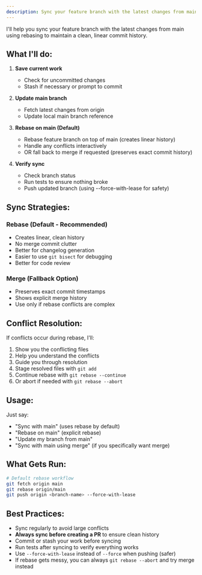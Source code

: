 ```yaml
---
description: Sync your feature branch with the latest changes from main
---
```


I'll help you sync your feature branch with the latest changes from main using rebasing to maintain a clean, linear commit history.

## What I'll do:

1. **Save current work**
   - Check for uncommitted changes
   - Stash if necessary or prompt to commit

2. **Update main branch**
   - Fetch latest changes from origin
   - Update local main branch reference

3. **Rebase on main (Default)**
   - Rebase feature branch on top of main (creates linear history)
   - Handle any conflicts interactively
   - OR fall back to merge if requested (preserves exact commit history)

4. **Verify sync**
   - Check branch status
   - Run tests to ensure nothing broke
   - Push updated branch (using --force-with-lease for safety)

## Sync Strategies:

### Rebase (Default - Recommended)
- Creates linear, clean history
- No merge commit clutter
- Better for changelog generation
- Easier to use `git bisect` for debugging
- Better for code review

### Merge (Fallback Option)
- Preserves exact commit timestamps
- Shows explicit merge history
- Use only if rebase conflicts are complex

## Conflict Resolution:

If conflicts occur during rebase, I'll:
1. Show you the conflicting files
2. Help you understand the conflicts
3. Guide you through resolution
4. Stage resolved files with `git add`
5. Continue rebase with `git rebase --continue`
6. Or abort if needed with `git rebase --abort`

## Usage:

Just say:
- "Sync with main" (uses rebase by default)
- "Rebase on main" (explicit rebase)
- "Update my branch from main"
- "Sync with main using merge" (if you specifically want merge)

## What Gets Run:

```bash
# Default rebase workflow
git fetch origin main
git rebase origin/main
git push origin <branch-name> --force-with-lease
```

## Best Practices:

- Sync regularly to avoid large conflicts
- **Always sync before creating a PR** to ensure clean history
- Commit or stash your work before syncing
- Run tests after syncing to verify everything works
- Use `--force-with-lease` instead of `--force` when pushing (safer)
- If rebase gets messy, you can always `git rebase --abort` and try merge instead